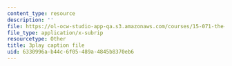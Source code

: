 ```yaml
---
content_type: resource
description: ''
file: https://ol-ocw-studio-app-qa.s3.amazonaws.com/courses/15-071-the-analytics-edge-spring-2017/6330996ab44c6f05489a4845b8370eb6_kntypWFmyyM.srt
file_type: application/x-subrip
resourcetype: Other
title: 3play caption file
uid: 6330996a-b44c-6f05-489a-4845b8370eb6
---
```

